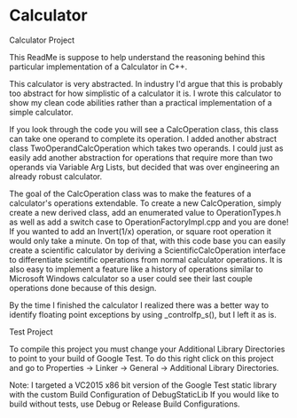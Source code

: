 # Calculator
Calculator Project

This ReadMe is suppose to help understand the reasoning behind this particular implementation of a Calculator in C++.

This calculator is very abstracted. In industry I'd argue that this is probably too abstract for how simplistic of a calculator 
it is. I wrote this calculator to show my clean code abilities rather than a practical implementation of a simple calculator.

If you look through the code you will see a CalcOperation class, this class can take one operand to complete its operation.
I added another abstract class TwoOperandCalcOperation which takes two operands. I could just as easily add another abstraction
for operations that require more than two operands via Variable Arg Lists, but decided that was over engineering an already
robust calculator.

The goal of the CalcOperation class was to make the features of a calculator's operations extendable. To create a new CalcOperation,
simply create a new derived class, add an enumerated value to OperationTypes.h as well as add a switch case to OperationFactoryImpl.cpp
and you are done! If you wanted to add an Invert(1/x) operation, or square root operation it would only take a minute. On top of that, with this code base you can easily create a scientific calculator by deriving a ScientificCalcOperation interface to differentiate scientific operations from normal calculator operations. It is also easy to implement a feature like a history of operations similar to Microsoft Windows calculator so a user could see their last couple operations done because of this design.

By the time I finished the calculator I realized there was a better way to identify floating point exceptions by using _controlfp_s(), but I left it as is.

Test Project

To compile this project you must change your Additional Library Directories to point to your build of Google Test.
To do this right click on this project and go to Properties -> Linker -> General -> Additional Library Directories.

Note: I targeted a VC2015 x86 bit version of the Google Test static library with the custom Build Configuration of DebugStaticLib
      If you would like to build without tests, use Debug or Release Build Configurations.